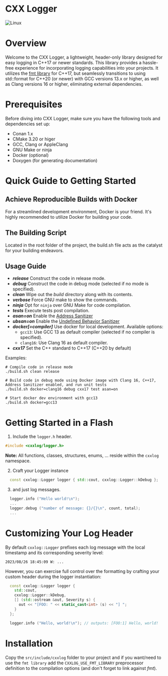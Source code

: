 CXX Logger
==========

![Linux](https://github.com/github/docs/actions/workflows/main.yml/badge.svg)

# Overview

Welcome to the CXX Logger, a lightweight, header-only library designed for easy logging in C++17 or newer standards.
This library provides a hassle-free experience for incorporating logging capabilities into your projects. It utilizes the [fmt library](https://github.com/fmtlib/fmt) for C++17, but seamlessly transitions to using std::format for C++20 (or newer) with GCC versions 13.x or higher, as well as Clang versions 16 or higher, eliminating external dependencies.

# Prerequisites

Before diving into CXX Logger, make sure you have the following tools and dependencies set up:

- Conan 1.x
- CMake 3.20 or higer
- GCC, Clang or AppleClang
- GNU Make or ninja
- Docker (optional)
- Doxygen (for generating documentation)

# Quick Guide to Getting Started

## Achieve Reproducible Builds with Docker

For a streamlined development environment, Docker is your friend. It's highly recommended to utilize Docker for building your code.

## The Building Script

Located in the root folder of the project, the build.sh file acts as the catalyst for your building endeavors.

**Usage Guide**
---------------
* **_release_**
Construct the code in release mode.
* **_debug_**
Construct the code in debug mode (selected if no mode is specified).
* **_clean_**
Wipe out the _build_ directory along with its contents.
* **_verbose_**
Force GNU make to show the commands.
* **_ninja_**
Opt for `ninja` over GNU Make for code compilation.
* **_tests_**
Execute tests post compilation.
* **_asan=on_**
Enable the [Address Sanitizer](#section5_1)
* **_ubsan=on_**
Enable the [Undefined Behavior Sanitizer](#section5_2)
* **_docker[=compiler]_**
Use docker for local development.
  Available options:
    - `gcc13`: Use GCC 13 as default compiler (selected if no compiler is specified).
    - `clang16`: Use Clang 16 as default compiler.
* **_cxx17_**
Set the C++ standard to C++17 (C++20 by default)

Examples:

```
# Compile code in release mode
./build.sh clean release

# Build code in debug mode using Docker image with Clang 16, C++17, Address Sanitizer enabled, and run unit tests
./build.sh docker=clang16 debug cxx17 test asan=on

# Start docker dev environment with gcc13
./build.sh docker=gcc13
```

# Getting Started in a Flash

1. Include the `logger.h` header.

```CPP
#include <cxxlog/logger.h>
```

**Note:** All functions, classes, structures, enums, ...  reside within the `cxxlog` namespace.

2. Craft your Logger instance

```CPP
  const cxxlog::Logger logger { std::cout, cxxlog::Logger::kDebug };
```

3. and just log messages.

```CPP
  logger.info ("Hello world!\n");
  ...
  logger.debug ("number of message: {}/{}\n", count, total);
  ...
```

# Customizing Your Log Header

By default `cxxlog::Logger` prefixes each log message with the local timestamp and its corresponding severity level:

```
2023/08/26 18:45:09 W: ...
```

However, you can exercise full control over the formatting by crafting your custom header during the logger instantiation:

```CPP
  const cxxlog::Logger logger {
    std::cout,
    cxxlog::Logger::kDebug,
    [] (std::ostream &out, Severity s) {
      out << "[FOO: " << static_cast<int> (s) << "] ";
    }
  };

  logger.info ("Hello, world!\n"); // outputs: [FOO:1] Hello, world!
```

# Installation

Copy the `src/include/cxxlog` folder to your project and if you want/need to use the `fmt library` add the `CXXLOG_USE_FMT_LIBRARY` preprocessor definition to the compilation options (and don't forget to link against _fmt_).
